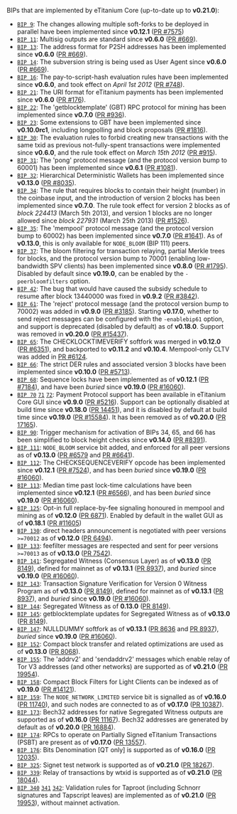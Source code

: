BIPs that are implemented by eTitanium Core (up-to-date up to **v0.21.0**):

* [`BIP 9`](https://github.com/etitanium/bips/blob/master/bip-0009.mediawiki): The changes allowing multiple soft-forks to be deployed in parallel have been implemented since **v0.12.1**  ([PR #7575](https://github.com/etitanium/etitanium/pull/7575))
* [`BIP 11`](https://github.com/etitanium/bips/blob/master/bip-0011.mediawiki): Multisig outputs are standard since **v0.6.0** ([PR #669](https://github.com/etitanium/etitanium/pull/669)).
* [`BIP 13`](https://github.com/etitanium/bips/blob/master/bip-0013.mediawiki): The address format for P2SH addresses has been implemented since **v0.6.0** ([PR #669](https://github.com/etitanium/etitanium/pull/669)).
* [`BIP 14`](https://github.com/etitanium/bips/blob/master/bip-0014.mediawiki): The subversion string is being used as User Agent since **v0.6.0** ([PR #669](https://github.com/etitanium/etitanium/pull/669)).
* [`BIP 16`](https://github.com/etitanium/bips/blob/master/bip-0016.mediawiki): The pay-to-script-hash evaluation rules have been implemented since **v0.6.0**, and took effect on *April 1st 2012* ([PR #748](https://github.com/etitanium/etitanium/pull/748)).
* [`BIP 21`](https://github.com/etitanium/bips/blob/master/bip-0021.mediawiki): The URI format for eTitanium payments has been implemented since **v0.6.0** ([PR #176](https://github.com/etitanium/etitanium/pull/176)).
* [`BIP 22`](https://github.com/etitanium/bips/blob/master/bip-0022.mediawiki): The 'getblocktemplate' (GBT) RPC protocol for mining has been implemented since **v0.7.0** ([PR #936](https://github.com/etitanium/etitanium/pull/936)).
* [`BIP 23`](https://github.com/etitanium/bips/blob/master/bip-0023.mediawiki): Some extensions to GBT have been implemented since **v0.10.0rc1**, including longpolling and block proposals ([PR #1816](https://github.com/etitanium/etitanium/pull/1816)).
* [`BIP 30`](https://github.com/etitanium/bips/blob/master/bip-0030.mediawiki): The evaluation rules to forbid creating new transactions with the same txid as previous not-fully-spent transactions were implemented since **v0.6.0**, and the rule took effect on *March 15th 2012* ([PR #915](https://github.com/etitanium/etitanium/pull/915)).
* [`BIP 31`](https://github.com/etitanium/bips/blob/master/bip-0031.mediawiki): The 'pong' protocol message (and the protocol version bump to 60001) has been implemented since **v0.6.1** ([PR #1081](https://github.com/etitanium/etitanium/pull/1081)).
* [`BIP 32`](https://github.com/etitanium/bips/blob/master/bip-0032.mediawiki): Hierarchical Deterministic Wallets has been implemented since **v0.13.0** ([PR #8035](https://github.com/etitanium/etitanium/pull/8035)).
* [`BIP 34`](https://github.com/etitanium/bips/blob/master/bip-0034.mediawiki): The rule that requires blocks to contain their height (number) in the coinbase input, and the introduction of version 2 blocks has been implemented since **v0.7.0**. The rule took effect for version 2 blocks as of *block 224413* (March 5th 2013), and version 1 blocks are no longer allowed since *block 227931* (March 25th 2013) ([PR #1526](https://github.com/etitanium/etitanium/pull/1526)).
* [`BIP 35`](https://github.com/etitanium/bips/blob/master/bip-0035.mediawiki): The 'mempool' protocol message (and the protocol version bump to 60002) has been implemented since **v0.7.0** ([PR #1641](https://github.com/etitanium/etitanium/pull/1641)). As of **v0.13.0**, this is only available for `NODE_BLOOM` (BIP 111) peers.
* [`BIP 37`](https://github.com/etitanium/bips/blob/master/bip-0037.mediawiki): The bloom filtering for transaction relaying, partial Merkle trees for blocks, and the protocol version bump to 70001 (enabling low-bandwidth SPV clients) has been implemented since **v0.8.0** ([PR #1795](https://github.com/etitanium/etitanium/pull/1795)). Disabled by default since **v0.19.0**, can be enabled by the `-peerbloomfilters` option.
* [`BIP 42`](https://github.com/etitanium/bips/blob/master/bip-0042.mediawiki): The bug that would have caused the subsidy schedule to resume after block 13440000 was fixed in **v0.9.2** ([PR #3842](https://github.com/etitanium/etitanium/pull/3842)).
* [`BIP 61`](https://github.com/etitanium/bips/blob/master/bip-0061.mediawiki): The 'reject' protocol message (and the protocol version bump to 70002) was added in **v0.9.0** ([PR #3185](https://github.com/etitanium/etitanium/pull/3185)). Starting **v0.17.0**, whether to send reject messages can be configured with the `-enablebip61` option, and support is deprecated (disabled by default) as of **v0.18.0**. Support was removed in **v0.20.0** ([PR #15437](https://github.com/etitanium/etitanium/pull/15437)).
* [`BIP 65`](https://github.com/etitanium/bips/blob/master/bip-0065.mediawiki): The CHECKLOCKTIMEVERIFY softfork was merged in **v0.12.0** ([PR #6351](https://github.com/etitanium/etitanium/pull/6351)), and backported to **v0.11.2** and **v0.10.4**. Mempool-only CLTV was added in [PR #6124](https://github.com/etitanium/etitanium/pull/6124).
* [`BIP 66`](https://github.com/etitanium/bips/blob/master/bip-0066.mediawiki): The strict DER rules and associated version 3 blocks have been implemented since **v0.10.0** ([PR #5713](https://github.com/etitanium/etitanium/pull/5713)).
* [`BIP 68`](https://github.com/etitanium/bips/blob/master/bip-0068.mediawiki): Sequence locks have been implemented as of **v0.12.1**  ([PR #7184](https://github.com/etitanium/etitanium/pull/7184)), and have been *buried* since **v0.19.0** ([PR #16060](https://github.com/etitanium/etitanium/pull/16060)).
* [`BIP 70`](https://github.com/etitanium/bips/blob/master/bip-0070.mediawiki) [`71`](https://github.com/etitanium/bips/blob/master/bip-0071.mediawiki) [`72`](https://github.com/etitanium/bips/blob/master/bip-0072.mediawiki):
  Payment Protocol support has been available in eTitanium Core GUI since **v0.9.0** ([PR #5216](https://github.com/etitanium/etitanium/pull/5216)).
  Support can be optionally disabled at build time since **v0.18.0** ([PR 14451](https://github.com/etitanium/etitanium/pull/14451)),
  and it is disabled by default at build time since **v0.19.0** ([PR #15584](https://github.com/etitanium/etitanium/pull/15584)).
  It has been removed as of **v0.20.0** ([PR 17165](https://github.com/etitanium/etitanium/pull/17165)).
* [`BIP 90`](https://github.com/etitanium/bips/blob/master/bip-0090.mediawiki): Trigger mechanism for activation of BIPs 34, 65, and 66 has been simplified to block height checks since **v0.14.0** ([PR #8391](https://github.com/etitanium/etitanium/pull/8391)).
* [`BIP 111`](https://github.com/etitanium/bips/blob/master/bip-0111.mediawiki): `NODE_BLOOM` service bit added, and enforced for all peer versions as of **v0.13.0** ([PR #6579](https://github.com/etitanium/etitanium/pull/6579) and [PR #6641](https://github.com/etitanium/etitanium/pull/6641)).
* [`BIP 112`](https://github.com/etitanium/bips/blob/master/bip-0112.mediawiki): The CHECKSEQUENCEVERIFY opcode has been implemented since **v0.12.1** ([PR #7524](https://github.com/etitanium/etitanium/pull/7524)), and has been *buried* since **v0.19.0** ([PR #16060](https://github.com/etitanium/etitanium/pull/16060)).
* [`BIP 113`](https://github.com/etitanium/bips/blob/master/bip-0113.mediawiki): Median time past lock-time calculations have been implemented since **v0.12.1** ([PR #6566](https://github.com/etitanium/etitanium/pull/6566)), and has been *buried* since **v0.19.0** ([PR #16060](https://github.com/etitanium/etitanium/pull/16060)).
* [`BIP 125`](https://github.com/etitanium/bips/blob/master/bip-0125.mediawiki): Opt-in full replace-by-fee signaling honoured in mempool and mining as of **v0.12.0** ([PR 6871](https://github.com/etitanium/etitanium/pull/6871)). Enabled by default in the wallet GUI as of **v0.18.1** ([PR #11605](https://github.com/etitanium/etitanium/pull/11605))
* [`BIP 130`](https://github.com/etitanium/bips/blob/master/bip-0130.mediawiki): direct headers announcement is negotiated with peer versions `>=70012` as of **v0.12.0** ([PR 6494](https://github.com/etitanium/etitanium/pull/6494)).
* [`BIP 133`](https://github.com/etitanium/bips/blob/master/bip-0133.mediawiki): feefilter messages are respected and sent for peer versions `>=70013` as of **v0.13.0** ([PR 7542](https://github.com/etitanium/etitanium/pull/7542)).
* [`BIP 141`](https://github.com/etitanium/bips/blob/master/bip-0141.mediawiki): Segregated Witness (Consensus Layer) as of **v0.13.0** ([PR 8149](https://github.com/etitanium/etitanium/pull/8149)), defined for mainnet as of **v0.13.1** ([PR 8937](https://github.com/etitanium/etitanium/pull/8937)), and *buried* since **v0.19.0** ([PR #16060](https://github.com/etitanium/etitanium/pull/16060)).
* [`BIP 143`](https://github.com/etitanium/bips/blob/master/bip-0143.mediawiki): Transaction Signature Verification for Version 0 Witness Program as of **v0.13.0** ([PR 8149](https://github.com/etitanium/etitanium/pull/8149)), defined for mainnet as of **v0.13.1** ([PR 8937](https://github.com/etitanium/etitanium/pull/8937)), and *buried* since **v0.19.0** ([PR #16060](https://github.com/etitanium/etitanium/pull/16060)).
* [`BIP 144`](https://github.com/etitanium/bips/blob/master/bip-0144.mediawiki): Segregated Witness as of **0.13.0** ([PR 8149](https://github.com/etitanium/etitanium/pull/8149)).
* [`BIP 145`](https://github.com/etitanium/bips/blob/master/bip-0145.mediawiki): getblocktemplate updates for Segregated Witness as of **v0.13.0** ([PR 8149](https://github.com/etitanium/etitanium/pull/8149)).
* [`BIP 147`](https://github.com/etitanium/bips/blob/master/bip-0147.mediawiki): NULLDUMMY softfork as of **v0.13.1** ([PR 8636](https://github.com/etitanium/etitanium/pull/8636) and [PR 8937](https://github.com/etitanium/etitanium/pull/8937)), *buried* since **v0.19.0** ([PR #16060](https://github.com/etitanium/etitanium/pull/16060)).
* [`BIP 152`](https://github.com/etitanium/bips/blob/master/bip-0152.mediawiki): Compact block transfer and related optimizations are used as of **v0.13.0** ([PR 8068](https://github.com/etitanium/etitanium/pull/8068)).
* [`BIP 155`](https://github.com/etitanium/bips/blob/master/bip-0155.mediawiki): The 'addrv2' and 'sendaddrv2' messages which enable relay of Tor V3 addresses (and other networks) are supported as of **v0.21.0** ([PR 19954](https://github.com/etitanium/etitanium/pull/19954)).
* [`BIP 158`](https://github.com/etitanium/bips/blob/master/bip-0158.mediawiki): Compact Block Filters for Light Clients can be indexed as of **v0.19.0** ([PR #14121](https://github.com/etitanium/etitanium/pull/14121)).
* [`BIP 159`](https://github.com/etitanium/bips/blob/master/bip-0159.mediawiki): The `NODE_NETWORK_LIMITED` service bit is signalled as of **v0.16.0** ([PR 11740](https://github.com/etitanium/etitanium/pull/11740)), and such nodes are connected to as of **v0.17.0** ([PR 10387](https://github.com/etitanium/etitanium/pull/10387)).
* [`BIP 173`](https://github.com/etitanium/bips/blob/master/bip-0173.mediawiki): Bech32 addresses for native Segregated Witness outputs are supported as of **v0.16.0** ([PR 11167](https://github.com/etitanium/etitanium/pull/11167)). Bech32 addresses are generated by default as of **v0.20.0** ([PR 16884](https://github.com/etitanium/etitanium/pull/16884)).
* [`BIP 174`](https://github.com/etitanium/bips/blob/master/bip-0174.mediawiki): RPCs to operate on Partially Signed eTitanium Transactions (PSBT) are present as of **v0.17.0** ([PR 13557](https://github.com/etitanium/etitanium/pull/13557)).
* [`BIP 176`](https://github.com/etitanium/bips/blob/master/bip-0176.mediawiki): Bits Denomination [QT only] is supported as of **v0.16.0** ([PR 12035](https://github.com/etitanium/etitanium/pull/12035)).
* [`BIP 325`](https://github.com/etitanium/bips/blob/master/bip-0325.mediawiki): Signet test network is supported as of **v0.21.0** ([PR 18267](https://github.com/etitanium/etitanium/pull/18267)).
* [`BIP 339`](https://github.com/etitanium/bips/blob/master/bip-0339.mediawiki): Relay of transactions by wtxid is supported as of **v0.21.0** ([PR 18044](https://github.com/etitanium/etitanium/pull/18044)).
* [`BIP 340`](https://github.com/etitanium/bips/blob/master/bip-0340.mediawiki) [`341`](https://github.com/etitanium/bips/blob/master/bip-0341.mediawiki) [`342`](https://github.com/etitanium/bips/blob/master/bip-0342.mediawiki): Validation rules for Taproot (including Schnorr signatures and Tapscript leaves) are implemented as of **v0.21.0** ([PR 19953](https://github.com/etitanium/etitanium/pull/19953)), without mainnet activation.
